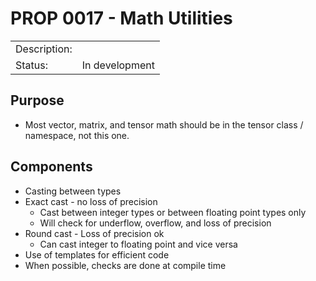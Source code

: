 # PROP 0017 - Math Utilities

|                |                                           |
|:---------------|:------------------------------------------|
| Description:   |                                           |
| Status:        | In development                            |
 

## Purpose
 * Most vector, matrix, and tensor math should be in the tensor class / namespace, not this one.

## Components
 * Casting between types
 * Exact cast - no loss of precision
   * Cast between integer types or between floating point types only
   * Will check for underflow, overflow, and loss of precision
 * Round cast - Loss of precision ok
   * Can cast integer to floating point and vice versa
 * Use of templates for efficient code
 * When possible, checks are done at compile time
